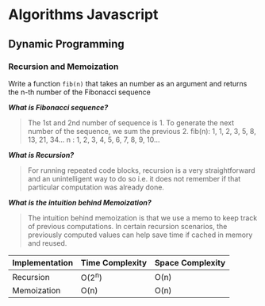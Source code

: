 # Algorithms Javascript

## Dynamic Programming
### Recursion and Memoization

Write a function `fib(n)` that takes an number as an argument and returns the n-th number of the Fibonacci sequence

***What is Fibonacci sequence?***
> The 1st and 2nd number of sequence is 1. To generate the next number of the sequence, we sum the previous 2.
> fib(n): 1, 1, 2, 3, 5, 8, 13, 21, 34...
> n		  : 1, 2, 3, 4, 5, 6, 7, 8, 9, 10...

***What is Recursion?***
> For running repeated code blocks, recursion is a very straightforward and an unintelligent way to do so i.e. it does not remember if that particular computation was already done.

***What is the intuition behind Memoization?***
> The intuition behind memoization is that we use a memo to keep track of previous computations. In certain recursion scenarios, the previously computed values can help save time if cached in memory and reused.

| Implementation | Time Complexity | Space Complexity |
| ----------- | ----------- | ----------- |
| Recursion | O(2<sup>n</sup>) | O(n) |
| Memoization | O(n) | O(n) |



